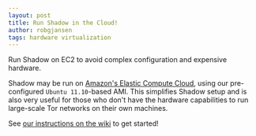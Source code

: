 ```yaml
---
layout: post
title: Run Shadow in the Cloud!
author: robgjansen
tags: hardware virtualization
---
```


Run Shadow on EC2 to avoid complex configuration and expensive hardware.

Shadow may be run on [Amazon's Elastic Compute Cloud][amazonec2], using our pre-configured `Ubuntu 11.10`-based AMI. This simplifies Shadow setup and is also very useful for those who don't have the hardware capabilities to run large-scale Tor networks on their own machines.

See [our instructions on the wiki][wiki-cloud] to get started!

[amazonec2]: http://aws.amazon.com/ec2/
[wiki-cloud]: https://github.com/shadow/shadow/wiki/Running-Shadow-on-EC2
